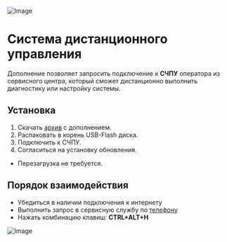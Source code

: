 ![Image](http://edm.ru/style/top.png)

# Система дистанционного управления

Дополнение позволяет запросить подключение к **СЧПУ** оператора из 
сервисного центра, который сможет дистанционно выполнить диагностику 
или настройку системы.

## Установка

1. Скачать [архив](CMD/UPD.VNC.zip) с дополнением.
2. Распаковать в корень USB-Flash диска.
3. Подключить к СЧПУ.
4. Согласиться на установку обновления.
* Перезагрузка не требуется.


## Порядок взаимодействия

* Убедиться в наличии подключения к интернету
* Выполнить запрос в сервисную службу по [телефону](http://edm.ru/contact.html)
* Нажать комбинацию клавиш: **CTRL+ALT+H**

![Image](http://edm.ru/style/bottom.png)
